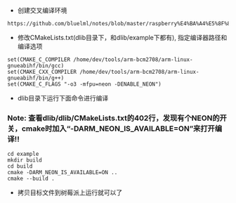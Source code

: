 * 创建交叉编译环境
```
https://github.com/bluelml/notes/blob/master/raspberry%E4%BA%A4%E5%8F%89%E7%BC%96%E8%AF%91%E7%8E%AF%E5%A2%83.md
```

* 修改CMakeLists.txt(dlib目录下，和dlib/example下都有), 指定编译器路径和编译选项
```
set(CMAKE_C_COMPILER /home/dev/tools/arm-bcm2708/arm-linux-gnueabihf/bin/gcc)
set(CMAKE_CXX_COMPILER /home/dev/tools/arm-bcm2708/arm-linux-gnueabihf/bin/g++)
set(CMAKE_C_FLAGS "-o3 -mfpu=neon -DENABLE_NEON")
```

* dlib目录下运行下面命令进行编译
### Note: 查看dlib/dlib/CMakeLists.txt的402行，发现有个NEON的开关，cmake时加入“-DARM_NEON_IS_AVAILABLE=ON”来打开编译!!

```
cd example
mkdir build
cd build
cmake -DARM_NEON_IS_AVAILABLE=ON ..
cmake --build .
```

* 拷贝目标文件到树莓派上运行就可以了
